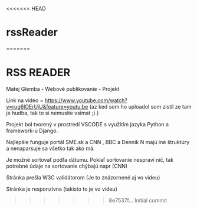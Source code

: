 <<<<<<< HEAD
# rssReader
=======
# RSS READER

Matej Glemba - Webové publikovanie - Projekt

Link na video = https://www.youtube.com/watch?v=rug6lOErUjU&feature=youtu.be 
(az ked som ho uploadol som zistil ze tam je hudba, tak to si nemusite vsimat ;) )

Projekt bol tvorený v prostredí VSCODE s využitím jazyka Python a framework-u Django.

Najlepšie funguje portál SME.sk a CNN , BBC a Dennik N majú iné štruktúry a nenaparsuje sa všetko tak ako má.

Je možné sortovať podľa dátumu. Pokiaľ sortovanie nespraví nič, tak potrebné údaje na sortovanie chýbajú napr (CNN)

Stránka prešla W3C validátorom (Je to znázornené aj vo videu)

Stránka je responzívna (takisto to je vo videu)
>>>>>>> 8e7537f... Initial commit
